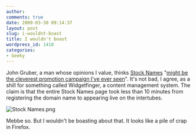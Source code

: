 ```yaml
---
author:
comments: true
date: 2009-03-30 09:14:37
layout: post
slug: i-wouldnt-boast
title: I wouldn't boast
wordpress_id: 1418
categories:
- Geeky
---
```


John Gruber, a man whose opinions I value, thinks [Stock Names](http://stocknames.info/?utm_source=deck&utm_medium=banner&utm_campaign=wf-e) "[might be the cleverest promotion campaign I've ever seen](http://daringfireball.net/linked/2009/03/27/stock-names)". It's not bad, I agree, as a shill for something called Widgetfinger, a content management system. The claim is that the entire Stock Names page took less than 10 minutes from registering the domain name to appearing live on the intertubes.

  ![Stock Names.png](/uploads/2009/03/stock-names.png)

Mebbe so. But I wouldn't be boasting about that. It looks like a pile of crap in Firefox.


